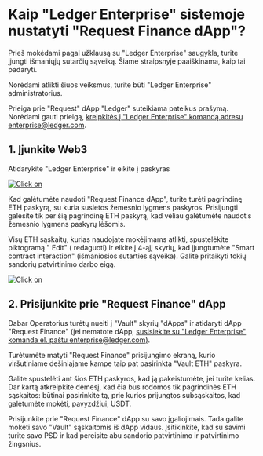 # Kaip "Ledger Enterprise" sistemoje nustatyti "Request Finance dApp"?

Prieš mokėdami pagal užklausą su "Ledger Enterprise" saugykla, turite įjungti išmaniųjų sutarčių sąveiką. Šiame straipsnyje paaiškinama, kaip tai padaryti.

Norėdami atlikti šiuos veiksmus, turite būti "Ledger Enterprise" administratorius.

Prieiga prie "Request" dApp "Ledger" suteikiama pateikus prašymą. Norėdami gauti prieigą, [kreipkitės į "Ledger Enterprise" komandą adresu enterprise@ledger.com](mailto:enterprise@ledger.com).

## 1. Įjunkite Web3 <a href="#h_047fb96fee" id="h_047fb96fee"></a>

Atidarykite "Ledger Enterprise" ir eikite į paskyras

[![Click on](https://downloads.intercomcdn.com/i/o/890212299/db0e41eea2db8b892f19a9d5/Untitled.png?expires=1751479200\&signature=91f06ef7773e4611284b4b9eddc6c53de6230d9c2b369da87b1034d9426045bb\&req=fCknFMh8n4hWFb4V1XW4gXwsw98othfQv8wZM0YuEhQWCXIvWUMayxjDiHxW%0ASeBdUbqmpVFpXFHcA0t%2FAaAbnQ%3D%3D%0A)](https://downloads.intercomcdn.com/i/o/890212299/db0e41eea2db8b892f19a9d5/Untitled.png?expires=1751479200\&signature=91f06ef7773e4611284b4b9eddc6c53de6230d9c2b369da87b1034d9426045bb\&req=fCknFMh8n4hWFb4V1XW4gXwsw98othfQv8wZM0YuEhQWCXIvWUMayxjDiHxW%0ASeBdUbqmpVFpXFHcA0t%2FAaAbnQ%3D%3D%0A)

Kad galėtumėte naudoti "Request Finance dApp", turite turėti pagrindinę ETH paskyrą, su kuria susietos žemesnio lygmens paskyros. Prisijungti galėsite tik per šią pagrindinę ETH paskyrą, kad vėliau galėtumėte naudotis žemesnio lygmens paskyrų lėšomis.

Visų ETH sąskaitų, kurias naudojate mokėjimams atlikti, spustelėkite piktogramą " Edit" ( redaguoti) ir eikite į 4-ąjį skyrių, kad įjungtumėte "Smart contract interaction" (išmaniosios sutarties sąveika). Galite pritaikyti tokių sandorių patvirtinimo darbo eigą.

[![Click on](https://downloads.intercomcdn.com/i/o/890212987/1a0fd4cee56ba43fd6006edc/Untitled+\(1\).png?expires=1751479200\&signature=972bd07a4f465517c2770da4449285d71b5a0de6c034ad3c36e0f1297f39419e\&req=fCknFMh8lIlYFb4V1XW4gXY%2BplcjBnBHZzzImiLTvxZvOGliUumcQZQFFz5Y%0ANjX9V9T70WEcHWdES3mfv%2FvxOA%3D%3D%0A)](https://downloads.intercomcdn.com/i/o/890212987/1a0fd4cee56ba43fd6006edc/Untitled+\(1\).png?expires=1751479200\&signature=972bd07a4f465517c2770da4449285d71b5a0de6c034ad3c36e0f1297f39419e\&req=fCknFMh8lIlYFb4V1XW4gXY%2BplcjBnBHZzzImiLTvxZvOGliUumcQZQFFz5Y%0ANjX9V9T70WEcHWdES3mfv%2FvxOA%3D%3D%0A)

## 2. Prisijunkite prie "Request Finance" dApp <a href="#h_c4462b625e" id="h_c4462b625e"></a>

Dabar Operatorius turėtų nueiti į "Vault" skyrių "dApps" ir atidaryti dApp "Request Finance" (jei nematote dApp, [susisiekite su "Ledger Enterprise" komanda el. paštu enterprise@ledger.com)](mailto:enterprise@ledger.com).

Turėtumėte matyti "Request Finance" prisijungimo ekraną, kurio viršutiniame dešiniajame kampe taip pat pasirinkta "Vault ETH" paskyra.

Galite spustelėti ant šios ETH paskyros, kad ją pakeistumėte, jei turite kelias. Dar kartą atkreipkite dėmesį, kad čia bus rodomos tik pagrindinės ETH sąskaitos: būtinai pasirinkite tą, prie kurios prijungtos subsąskaitos, kad galėtumėte mokėti, pavyzdžiui, USDT.

Prisijunkite prie "Request Finance" dApp su savo įgaliojimais. Tada galite mokėti savo "Vault" sąskaitomis iš dApp vidaus. Įsitikinkite, kad su savimi turite savo PSD ir kad pereisite abu sandorio patvirtinimo ir patvirtinimo žingsnius.
